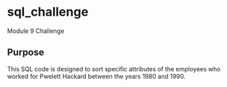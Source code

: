 # sql_challenge
Module 9 Challenge

## Purpose

This SQL code is designed to sort specific attributes of the employees who worked for Pwelett Hackard between the years 1980 and 1990.
